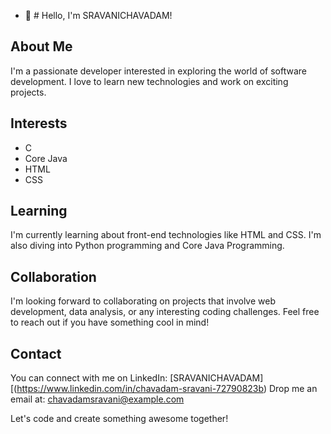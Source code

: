- 👋 # Hello, I'm SRAVANICHAVADAM!

## About Me
I'm a passionate developer interested in exploring the world of software development. I love to learn new technologies and work on exciting projects.

## Interests
- C
- Core Java
- HTML
- CSS

## Learning
I'm currently learning about front-end technologies like HTML and CSS. I'm also diving into Python programming and Core Java Programming.

## Collaboration
I'm looking forward to collaborating on projects that involve web development, data analysis, or any interesting coding challenges. Feel free to reach out if you have something cool in mind!

## Contact
You can connect with me on LinkedIn: [SRAVANICHAVADAM][(https://www.linkedin.com/in/chavadam-sravani-72790823b)
Drop me an email at: chavadamsravani@example.com

Let's code and create something awesome together!

<!---
SRAVANICHAVADAM/SRAVANICHAVADAM is a ✨ special ✨ repository because its `README.md` (this file) appears on your GitHub profile.
You can click the Preview link to take a look at your changes.
--->

